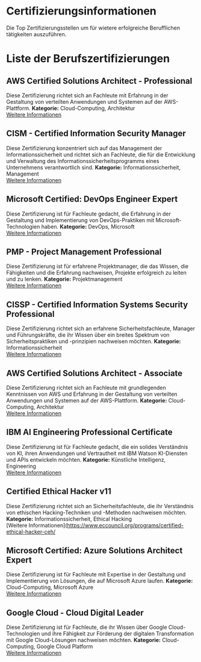# Certifizierungsinformationen
Die Top Zertifizierungsstellen um für wietere erfolgreiche Berufflichen tätigkeiten auszuführen.


# Liste der Berufszertifizierungen

## AWS Certified Solutions Architect - Professional
Diese Zertifizierung richtet sich an Fachleute mit Erfahrung in der Gestaltung von verteilten Anwendungen und Systemen auf der AWS-Plattform. 
**Kategorie:** Cloud-Computing, Architektur  
[Weitere Informationen](https://aws.amazon.com/certification/certified-solutions-architect-professional/)

## CISM - Certified Information Security Manager
Diese Zertifizierung konzentriert sich auf das Management der Informationssicherheit und richtet sich an Fachleute, die für die Entwicklung und Verwaltung des Informationssicherheitsprogramms eines Unternehmens verantwortlich sind. 
**Kategorie:** Informationssicherheit, Management  
[Weitere Informationen](https://www.isaca.org/credentialing/cism)

## Microsoft Certified: DevOps Engineer Expert
Diese Zertifizierung ist für Fachleute gedacht, die Erfahrung in der Gestaltung und Implementierung von DevOps-Praktiken mit Microsoft-Technologien haben. 
**Kategorie:** DevOps, Microsoft  
[Weitere Informationen](https://docs.microsoft.com/en-us/learn/certifications/devops-engineer/)

## PMP - Project Management Professional
Diese Zertifizierung ist für erfahrene Projektmanager, die das Wissen, die Fähigkeiten und die Erfahrung nachweisen, Projekte erfolgreich zu leiten und zu lenken. 
**Kategorie:** Projektmanagement  
[Weitere Informationen](https://www.pmi.org/certifications/types/project-management-pmp)

## CISSP - Certified Information Systems Security Professional
Diese Zertifizierung richtet sich an erfahrene Sicherheitsfachleute, Manager und Führungskräfte, die ihr Wissen über ein breites Spektrum von Sicherheitspraktiken und -prinzipien nachweisen möchten. 
**Kategorie:** Informationssicherheit  
[Weitere Informationen](https://www.isc2.org/Certifications/CISSP)

## AWS Certified Solutions Architect - Associate
Diese Zertifizierung richtet sich an Fachleute mit grundlegenden Kenntnissen von AWS und Erfahrung in der Gestaltung von verteilten Anwendungen und Systemen auf der AWS-Plattform. 
**Kategorie:** Cloud-Computing, Architektur  
[Weitere Informationen](https://aws.amazon.com/certification/certified-solutions-architect-associate/)

## IBM AI Engineering Professional Certificate
Diese Zertifizierung ist für Fachleute gedacht, die ein solides Verständnis von KI, ihren Anwendungen und Vertrautheit mit IBM Watson KI-Diensten und APIs entwickeln möchten. 
**Kategorie:** Künstliche Intelligenz, Engineering  
[Weitere Informationen](https://www.coursera.org/professional-certificates/ai-engineer)

## Certified Ethical Hacker v11
Diese Zertifizierung richtet sich an Sicherheitsfachleute, die ihr Verständnis von ethischen Hacking-Techniken und -Methoden nachweisen möchten. 
**Kategorie:** Informationssicherheit, Ethical Hacking  
[Weitere Informationen](https://www.eccouncil.org/programs/certified-ethical-hacker-ceh/


## Microsoft Certified: Azure Solutions Architect Expert
Diese Zertifizierung ist für Fachleute mit Expertise in der Gestaltung und Implementierung von Lösungen, die auf Microsoft Azure laufen. 
**Kategorie:** Cloud-Computing, Microsoft Azure  
[Weitere Informationen](https://docs.microsoft.com/en-us/learn/certifications/azure-solutions-architect/)

## Google Cloud - Cloud Digital Leader
Diese Zertifizierung ist für Fachleute, die ihr Wissen über Google Cloud-Technologien und ihre Fähigkeit zur Förderung der digitalen Transformation mit Google Cloud-Lösungen nachweisen möchten. 
**Kategorie:** Cloud-Computing, Google Cloud Platform  
[Weitere Informationen](https://cloud.google.com/certification/cloud-digital-leader)

